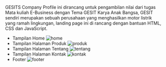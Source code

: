 GESITS
Company Profile ini dirancang untuk pengambilan nilai dari tugas Mata kuliah E-Business dengan Tema GESIT Karya Anak Bangsa, GESIT sendiri merupakan sebuah perusahaan yang menghasilkan motor listrik yang ramah lingkungan, landing page ini di rancang dengan bantuan HTML, CSS dan JavaScript.

- Tampilan Home 
![home](https://github.com/Aliffaridrhmn25/Landing-Page-GESIT/assets/135413797/8052d683-0c87-48e3-b9dc-83ca73fca8d8)
- Tampilan Halaman Produk
![produk](https://github.com/Aliffaridrhmn25/Landing-Page-GESIT/assets/135413797/c5603a10-879e-4e80-8785-a7ef81b1bf92)
- Tampilan Halaman Tentang
![tentang](https://github.com/Aliffaridrhmn25/Landing-Page-GESIT/assets/135413797/c0c6d59b-bc04-4f80-89ce-bd3a5d57c1f9)
- Tampilan Halaman Kontak
![kontak](https://github.com/Aliffaridrhmn25/Landing-Page-GESIT/assets/135413797/b95d34e4-56e5-4861-b748-473b371b4b56)
- Footer
![footer](https://github.com/Aliffaridrhmn25/Landing-Page-GESIT/assets/135413797/abe209f9-db05-491d-9284-fc031fb2add2)
